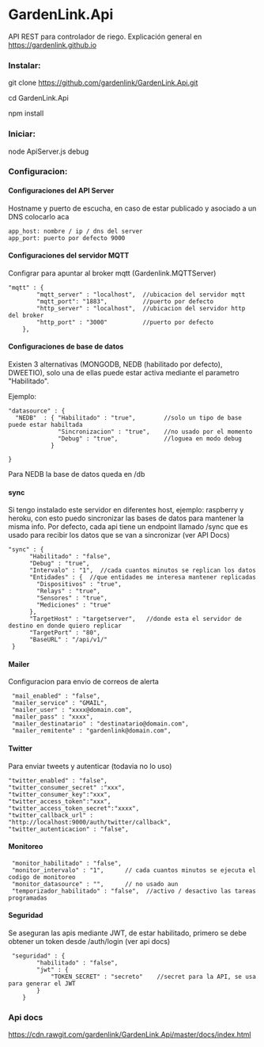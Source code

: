 # GardenLink.Api
API REST para controlador de riego. Explicación general en https://gardenlink.github.io

### Instalar:

git clone https://github.com/gardenlink/GardenLink.Api.git

cd GardenLink.Api

npm install

### Iniciar:

node ApiServer.js debug

### Configuracion:

#### Configuraciones del API Server

Hostname y puerto de escucha, en caso de estar publicado y asociado a un DNS colocarlo aca
```
app_host: nombre / ip / dns del server
app_port: puerto por defecto 9000
```

#### Configuraciones del servidor MQTT

Configrar para apuntar al broker mqtt (Gardenlink.MQTTServer)
```
"mqtt" : {
    	"mqtt_server" : "localhost",  //ubicacion del servidor mqtt
    	"mqtt_port": "1883",          //puerto por defecto
    	"http_server" : "localhost",  //ubicacion del servidor http del broker
    	"http_port" : "3000"          //puerto por defecto
    },
```

#### Configuraciones de base de datos

Existen 3 alternativas (MONGODB, NEDB (habilitado por defecto), DWEETIO), solo una de ellas puede estar activa mediante el parametro "Habilitado".

Ejemplo:

```
"datasource" : {
  "NEDB"  : { "Habilitado" : "true",        //solo un tipo de base puede estar habiltada
              "Sincronizacion" : "true",    //no usado por el momento
              "Debug" : "true",             //loguea en modo debug
            }

}
```

Para NEDB la base de datos queda en /db

#### sync

Si tengo instalado este servidor en diferentes host, ejemplo: raspberry y heroku, con esto puedo sincronizar las bases de datos para mantener la misma info. Por defecto, cada api tiene un endpoint llamado /sync que es usado para recibir los datos que se van a sincronizar (ver API Docs)

```
"sync" : {
      "Habilitado" : "false",
      "Debug" : "true",
      "Intervalo" : "1",  //cada cuantos minutos se replican los datos
      "Entidades" : {  //que entidades me interesa mantener replicadas
        "Dispositivos" : "true",
        "Relays" : "true",
        "Sensores" : "true",
        "Mediciones" : "true"
      },
      "TargetHost" : "targetserver",   //donde esta el servidor de destino en donde quiero replicar
      "TargetPort" : "80",
      "BaseURL" : "/api/v1/"
 }

 ```

#### Mailer

 Configuracion para envio de correos de alerta
 ```
  "mail_enabled" : "false",
  "mailer_service" : "GMAIL",
  "mailer_user" : "xxxx@domain.com",
  "mailer_pass" : "xxxx",
  "mailer_destinatario" : "destinatario@domain.com",
  "mailer_remitente" : "gardenlink@domain.com",
  ```

#### Twitter

  Para enviar tweets y autenticar (todavia no lo uso)
  ```
  "twitter_enabled" : "false",
  "twitter_consumer_secret" :"xxx",
  "twitter_consumer_key":"xxx",
  "twitter_access_token":"xxx",
  "twitter_access_token_secret":"xxxx",
  "twitter_callback_url" : "http://localhost:9000/auth/twitter/callback",
  "twitter_autenticacion" : "false",
  ```

#### Monitoreo
 ```
  "monitor_habilitado" : "false",  
  "monitor_intervalo" : "1",      // cada cuantos minutos se ejecuta el codigo de monitoreo
  "monitor_datasource" : "",      // no usado aun
  "temporizador_habilitado" : "false",  //activo / desactivo las tareas programadas
```

#### Seguridad

Se aseguran las apis mediante JWT, de estar habilitado, primero se debe obtener un token desde /auth/login (ver api docs)
```
 "seguridad" : {
    	"habilitado" : "false",
    	"jwt" : {
    		"TOKEN_SECRET" : "secreto"    //secret para la API, se usa para generar el JWT
    	}
    }
```

### Api docs

https://cdn.rawgit.com/gardenlink/GardenLink.Api/master/docs/index.html
